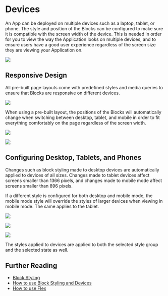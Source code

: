 # Devices

An App can be deployed on multiple devices such as a laptop, tablet, or phone. The style and position of the Blocks can be configured to make sure it is compatible with the screen width of the device. This is needed in order for you to view the way the Application looks on multiple devices, and to ensure users have a good user experience regardless of the screen size they are viewing your Application on.

![](../../.gitbook/assets/Device\_1.png)

## Responsive Design

All pre-built page layouts come with predefined styles and media queries to ensure that Blocks are responsive on different devices.&#x20;

![](../../.gitbook/assets/Device\_2.png)

When using a pre-built layout, the positions of the Blocks will automatically change when switching between desktop, tablet, and mobile in order to fit everything comfortably on the page regardless of the screen width. &#x20;

![](../../.gitbook/assets/Device\_3.png)

![](../../.gitbook/assets/Device\_4.png)

## Configuring Desktop, Tablets, and Phones

Changes such as block styling made to desktop devices are automatically applied to devices of all sizes. Changes made to tablet devices affect screens smaller than 1366 pixels, and changes made to mobile mode affect screens smaller than 896 pixels.

If a different style is configured for both desktop and mobile mode, the mobile mode style will override the styles of larger devices when viewing in mobile mode. The same applies to the tablet.

![](<../../.gitbook/assets/Device\_5 (1).png>)

![](<../../.gitbook/assets/Device\_6 (1).png>)

![](<../../.gitbook/assets/Device\_7 (1).png>)

The styles applied to devices are applied to both the selected style group and the selected state as well.

## Further Reading

* [Block Styling](block-styling.md)
* [How to use Block Styling and Devices](../../how-tos/apps/use-block-styling-and-devices.md)
* [How to use Flex](../../how-tos/apps/use-flex.md)
